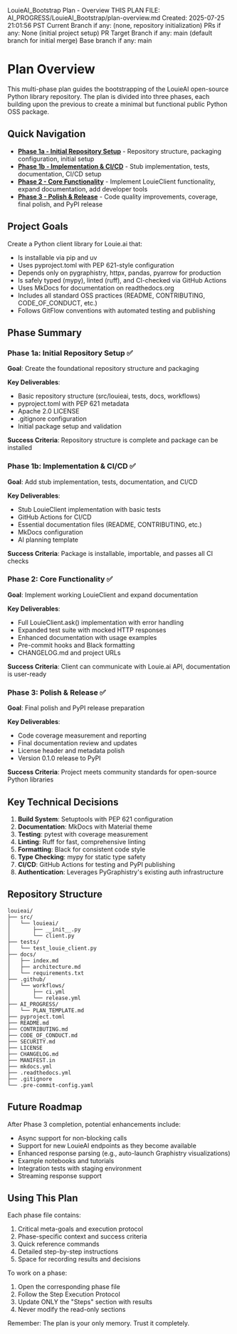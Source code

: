 LouieAI_Bootstrap Plan - Overview
THIS PLAN FILE: AI_PROGRESS/LouieAI_Bootstrap/plan-overview.md
Created: 2025-07-25 21:01:56 PST
Current Branch if any: (none, repository initialization)
PRs if any: None (initial project setup)
PR Target Branch if any: main (default branch for initial merge)
Base branch if any: main

Plan Overview
=============

This multi-phase plan guides the bootstrapping of the LouieAI open-source Python library repository. The plan is divided into three phases, each building upon the previous to create a minimal but functional public Python OSS package.

## Quick Navigation

- **[Phase 1a - Initial Repository Setup](plan-phase-1a.md)** - Repository structure, packaging configuration, initial setup
- **[Phase 1b - Implementation & CI/CD](plan-phase-1b.md)** - Stub implementation, tests, documentation, CI/CD setup
- **[Phase 2 - Core Functionality](plan-phase-2.md)** - Implement LouieClient functionality, expand documentation, add developer tools
- **[Phase 3 - Polish & Release](plan-phase-3.md)** - Code quality improvements, coverage, final polish, and PyPI release

## Project Goals

Create a Python client library for Louie.ai that:
- Is installable via pip and uv
- Uses pyproject.toml with PEP 621-style configuration
- Depends only on pygraphistry, httpx, pandas, pyarrow for production
- Is safely typed (mypy), linted (ruff), and CI-checked via GitHub Actions
- Uses MkDocs for documentation on readthedocs.org
- Includes all standard OSS practices (README, CONTRIBUTING, CODE_OF_CONDUCT, etc.)
- Follows GitFlow conventions with automated testing and publishing

## Phase Summary

### Phase 1a: Initial Repository Setup ✅
**Goal**: Create the foundational repository structure and packaging

**Key Deliverables**:
- Basic repository structure (src/louieai, tests, docs, workflows)
- pyproject.toml with PEP 621 metadata
- Apache 2.0 LICENSE
- .gitignore configuration
- Initial package setup and validation

**Success Criteria**: Repository structure is complete and package can be installed

### Phase 1b: Implementation & CI/CD ✅
**Goal**: Add stub implementation, tests, documentation, and CI/CD

**Key Deliverables**:
- Stub LouieClient implementation with basic tests
- GitHub Actions for CI/CD
- Essential documentation files (README, CONTRIBUTING, etc.)
- MkDocs configuration
- AI planning template

**Success Criteria**: Package is installable, importable, and passes all CI checks

### Phase 2: Core Functionality ✅
**Goal**: Implement working LouieClient and expand documentation

**Key Deliverables**:
- Full LouieClient.ask() implementation with error handling
- Expanded test suite with mocked HTTP responses
- Enhanced documentation with usage examples
- Pre-commit hooks and Black formatting
- CHANGELOG.md and project URLs

**Success Criteria**: Client can communicate with Louie.ai API, documentation is user-ready

### Phase 3: Polish & Release ✅
**Goal**: Final polish and PyPI release preparation

**Key Deliverables**:
- Code coverage measurement and reporting
- Final documentation review and updates
- License header and metadata polish
- Version 0.1.0 release to PyPI

**Success Criteria**: Project meets community standards for open-source Python libraries

## Key Technical Decisions

1. **Build System**: Setuptools with PEP 621 configuration
2. **Documentation**: MkDocs with Material theme
3. **Testing**: pytest with coverage measurement
4. **Linting**: Ruff for fast, comprehensive linting
5. **Formatting**: Black for consistent code style
6. **Type Checking**: mypy for static type safety
7. **CI/CD**: GitHub Actions for testing and PyPI publishing
8. **Authentication**: Leverages PyGraphistry's existing auth infrastructure

## Repository Structure

```
louieai/
├── src/
│   └── louieai/
│       ├── __init__.py
│       └── client.py
├── tests/
│   └── test_louie_client.py
├── docs/
│   ├── index.md
│   ├── architecture.md
│   └── requirements.txt
├── .github/
│   └── workflows/
│       ├── ci.yml
│       └── release.yml
├── AI_PROGRESS/
│   └── PLAN_TEMPLATE.md
├── pyproject.toml
├── README.md
├── CONTRIBUTING.md
├── CODE_OF_CONDUCT.md
├── SECURITY.md
├── LICENSE
├── CHANGELOG.md
├── MANIFEST.in
├── mkdocs.yml
├── .readthedocs.yml
├── .gitignore
└── .pre-commit-config.yaml
```

## Future Roadmap

After Phase 3 completion, potential enhancements include:
- Async support for non-blocking calls
- Support for new LouieAI endpoints as they become available
- Enhanced response parsing (e.g., auto-launch Graphistry visualizations)
- Example notebooks and tutorials
- Integration tests with staging environment
- Streaming response support

## Using This Plan

Each phase file contains:
1. Critical meta-goals and execution protocol
2. Phase-specific context and success criteria
3. Quick reference commands
4. Detailed step-by-step instructions
5. Space for recording results and decisions

To work on a phase:
1. Open the corresponding phase file
2. Follow the Step Execution Protocol
3. Update ONLY the "Steps" section with results
4. Never modify the read-only sections

Remember: The plan is your only memory. Trust it completely.